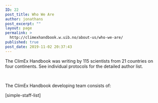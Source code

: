 ```yaml
---
ID: 22
post_title: Who We Are
author: jonathans
post_excerpt: ""
layout: page
permalink: >
  http://climexhandbook.w.uib.no/about-us/who-we-are/
published: true
post_date: 2019-11-02 20:37:43
---
```

The ClimEx Handbook was writing by 115 scientists from 21 countries on four continents. See individual protocols for the detailed author list.

&nbsp;

The ClimEx Handbook developing team consists of:

[simple-staff-list]